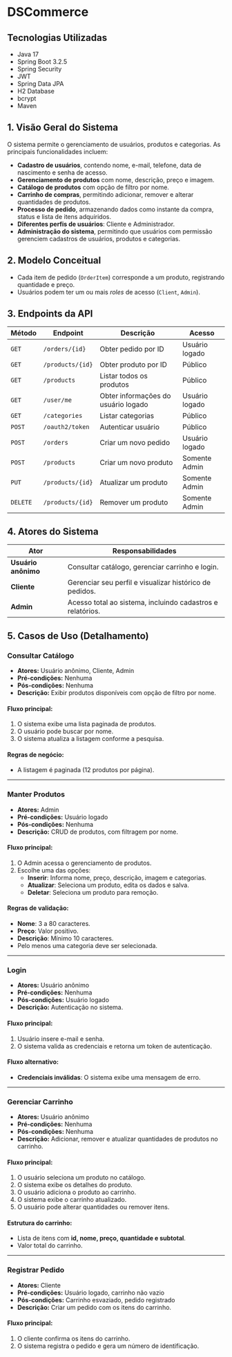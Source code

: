 # DSCommerce

## Tecnologias Utilizadas

- Java 17
- Spring Boot 3.2.5
- Spring Security
- JWT
- Spring Data JPA
- H2 Database
- bcrypt
- Maven

## 1. Visão Geral do Sistema

O sistema permite o gerenciamento de usuários, produtos e categorias. As principais funcionalidades incluem:

- **Cadastro de usuários**, contendo nome, e-mail, telefone, data de nascimento e senha de acesso.
- **Gerenciamento de produtos** com nome, descrição, preço e imagem.
- **Catálogo de produtos** com opção de filtro por nome.
- **Carrinho de compras**, permitindo adicionar, remover e alterar quantidades de produtos.
- **Processo de pedido**, armazenando dados como instante da compra, status e lista de itens adquiridos.
- **Diferentes perfis de usuários**: Cliente e Administrador.
- **Administração do sistema**, permitindo que usuários com permissão gerenciem cadastros de usuários, produtos e categorias.

## 2. Modelo Conceitual

- Cada item de pedido (`OrderItem`) corresponde a um produto, registrando quantidade e preço.
- Usuários podem ter um ou mais *roles* de acesso (`Client`, `Admin`).

## 3. Endpoints da API

| Método  | Endpoint                | Descrição                                      | Acesso       |
|---------|-------------------------|----------------------------------------------|--------------|
| `GET`   | `/orders/{id}`          | Obter pedido por ID                         | Usuário logado |
| `GET`   | `/products/{id}`        | Obter produto por ID                        | Público       |
| `GET`   | `/products`             | Listar todos os produtos                    | Público       |
| `GET`   | `/user/me`              | Obter informações do usuário logado         | Usuário logado |
| `GET`   | `/categories`           | Listar categorias                           | Público       |
| `POST`  | `/oauth2/token`                | Autenticar usuário                          | Público       |
| `POST`  | `/orders`               | Criar um novo pedido                        | Usuário logado |
| `POST`  | `/products`             | Criar um novo produto                       | Somente Admin |
| `PUT`   | `/products/{id}`        | Atualizar um produto                        | Somente Admin |
| `DELETE`| `/products/{id}`        | Remover um produto                          | Somente Admin |

## 4. Atores do Sistema

| Ator              | Responsabilidades |
|------------------|------------------|
| **Usuário anônimo** | Consultar catálogo, gerenciar carrinho e login. |
| **Cliente**       | Gerenciar seu perfil e visualizar histórico de pedidos. |
| **Admin**         | Acesso total ao sistema, incluindo cadastros e relatórios. |

## 5. Casos de Uso (Detalhamento)

### **Consultar Catálogo**
- **Atores:** Usuário anônimo, Cliente, Admin  
- **Pré-condições:** Nenhuma  
- **Pós-condições:** Nenhuma  
- **Descrição:** Exibir produtos disponíveis com opção de filtro por nome.  

#### **Fluxo principal:**
1. O sistema exibe uma lista paginada de produtos.
2. O usuário pode buscar por nome.
3. O sistema atualiza a listagem conforme a pesquisa.

#### **Regras de negócio:**
- A listagem é paginada (12 produtos por página).

---

### **Manter Produtos**
- **Atores:** Admin  
- **Pré-condições:** Usuário logado  
- **Pós-condições:** Nenhuma  
- **Descrição:** CRUD de produtos, com filtragem por nome.  

#### **Fluxo principal:**
1. O Admin acessa o gerenciamento de produtos.
2. Escolhe uma das opções:
   - **Inserir**: Informa nome, preço, descrição, imagem e categorias.
   - **Atualizar**: Seleciona um produto, edita os dados e salva.
   - **Deletar**: Seleciona um produto para remoção.

#### **Regras de validação:**
- **Nome**: 3 a 80 caracteres.
- **Preço**: Valor positivo.
- **Descrição**: Mínimo 10 caracteres.
- Pelo menos uma categoria deve ser selecionada.

---

### **Login**
- **Atores:** Usuário anônimo  
- **Pré-condições:** Nenhuma  
- **Pós-condições:** Usuário logado  
- **Descrição:** Autenticação no sistema.  

#### **Fluxo principal:**
1. Usuário insere e-mail e senha.
2. O sistema valida as credenciais e retorna um token de autenticação.

#### **Fluxo alternativo:**
- **Credenciais inválidas**: O sistema exibe uma mensagem de erro.

---

### **Gerenciar Carrinho**
- **Atores:** Usuário anônimo  
- **Pré-condições:** Nenhuma  
- **Pós-condições:** Nenhuma  
- **Descrição:** Adicionar, remover e atualizar quantidades de produtos no carrinho.  

#### **Fluxo principal:**
1. O usuário seleciona um produto no catálogo.
2. O sistema exibe os detalhes do produto.
3. O usuário adiciona o produto ao carrinho.
4. O sistema exibe o carrinho atualizado.
5. O usuário pode alterar quantidades ou remover itens.

#### **Estrutura do carrinho:**
- Lista de itens com **id, nome, preço, quantidade e subtotal**.
- Valor total do carrinho.

---

### **Registrar Pedido**
- **Atores:** Cliente  
- **Pré-condições:** Usuário logado, carrinho não vazio  
- **Pós-condições:** Carrinho esvaziado, pedido registrado  
- **Descrição:** Criar um pedido com os itens do carrinho.  

#### **Fluxo principal:**
1. O cliente confirma os itens do carrinho.
2. O sistema registra o pedido e gera um número de identificação.
